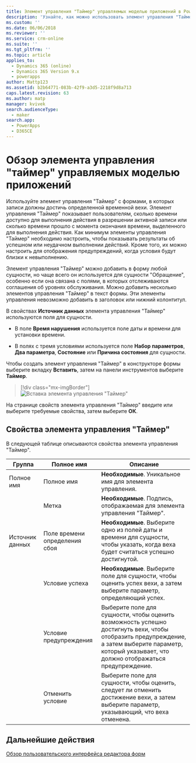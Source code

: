 ```yaml
---
title: Элемент управления "Таймер" управляемых моделью приложений в PowerApps | MicrosoftDocs
description: 'Узнайте, как можно использовать элемент управления "Таймер"'
ms.custom: ''
ms.date: 06/06/2018
ms.reviewer: ''
ms.service: crm-online
ms.suite: ''
ms.tgt_pltfrm: ''
ms.topic: article
applies_to:
  - Dynamics 365 (online)
  - Dynamics 365 Version 9.x
  - powerapps
author: Mattp123
ms.assetid: b2b64771-083b-42f9-a3d5-2218f9d8a713
caps.latest.revision: 63
ms.author: matp
manager: kvivek
search.audienceType:
  - maker
search.app:
  - PowerApps
  - D365CE
---
```

# <a name="model-driven-app-timer-control-overview"></a>Обзор элемента управления "таймер" управляемых моделью приложений

 Используйте элемент управления "Таймер" с формами, в которых записи должны достичь определенной временной вехи. Элемент управления "Таймер" показывает пользователям, сколько времени доступно для выполнения действия в разрешении активной записи или сколько времени прошло с момента окончания времени, выделенного для выполнения действия. Как минимум элементы управления "Таймер" необходимо настроить, чтобы показывать результаты об успешном или неудачном выполнении действий. Кроме того, их можно настроить для отображения предупреждений, когда условия будут близки к невыполнению.  
  
 Элемент управления "Таймер" можно добавить в форму любой сущности, но чаще всего он используется для сущности "Обращение", особенно если она связана с полями, в которых отслеживаются соглашения об уровнях обслуживания. Можно добавить несколько элементов управления "Таймер" в текст формы. Эти элементы управления невозможно добавить в заголовок или нижний колонтитул.  
  
 В свойствах **Источник данных** элемента управления "Таймер" используются поля для сущности.  
  
-   В поле **Время нарушения** используется поле даты и времени для установки времени.  
  
-   В полях с тремя условиями используется поле **Набор параметров**, **Два параметра**, **Состояние** или **Причина состояния** для сущности.  

Чтобы создать элемент управления "Таймер" в конструкторе формы выберите вкладку **Вставить**, затем на панели инструментов выберите **Таймер**. 

  > [!div class="mx-imgBorder"] 
  > ![Вставка элемента управления "Таймер"](media/insert-timer-control.png)

На странице свойств элемента управления "Таймер" введите или выберите требуемые свойства, затем выберите **ОК**. 

  
<a name="BKMK_TimerControlProperties"></a>   

## <a name="timer-control-properties"></a>Свойства элемента управления "Таймер"  
 В следующей таблице описываются свойства элемента управления "Таймер".  
  
|Группа|Полное имя|Описание|  
|-----------|----------|-----------------|  
|Полное имя|Полное имя|**Необходимые**. Уникальное имя для элемента управления.|  
||Метка|**Необходимые**. Подпись, отображаемая для элемента управления "Таймер".|  
|Источник данных|Поле времени определения сбоя|**Необходимые**. Выберите одно из полей даты и времени для сущности, чтобы указать, когда веха будет считаться успешно достигнутой.|  
||Условие успеха|**Необходимые**. Выберите поле для сущности, чтобы оценить успех вехи, а затем выберите параметр, определяющий успех.|  
||Условие предупреждения|Выберите поле для сущности, чтобы оценить возможность успешно достигнуть вехи, чтобы отобразить предупреждение, а затем выберите параметр, который указывает, что должно отображаться предупреждение.|  
||Отменить условие|Выберите поле для сущности, чтобы оценить, следует ли отменить достижение вехи, а затем выберите параметр, указывающий, что веха отменена.|  

## <a name="next-steps"></a>Дальнейшие действия

[Обзор пользовательского интерфейса редактора форм](form-editor-user-interface-legacy.md)
